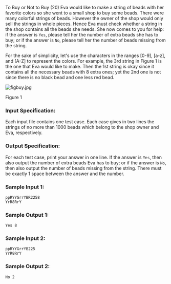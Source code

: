 To Buy or Not to Buy (20)
Eva would like to make a string of beads with her favorite colors so she went
to a small shop to buy some beads. There were many colorful strings of beads.
However the owner of the shop would only sell the strings in whole pieces.
Hence Eva must check whether a string in the shop contains all the beads she
needs. She now comes to you for help: if the answer is `Yes`, please tell her
the number of extra beads she has to buy; or if the answer is `No`, please
tell her the number of beads missing from the string.

For the sake of simplicity, let's use the characters in the ranges [0-9],
[a-z], and [A-Z] to represent the colors. For example, the 3rd string in
Figure 1 is the one that Eva would like to make. Then the 1st string is okay
since it contains all the necessary beads with 8 extra ones; yet the 2nd one
is not since there is no black bead and one less red bead.

![figbuy.jpg](https://images.ptausercontent.com/b7e2ffa6-8819-436d-ad79-a41263abe914.jpg)

Figure 1

### Input Specification:

Each input file contains one test case. Each case gives in two lines the
strings of no more than 1000 beads which belong to the shop owner and Eva,
respectively.

### Output Specification:

For each test case, print your answer in one line. If the answer is `Yes`,
then also output the number of extra beads Eva has to buy; or if the answer is
`No`, then also output the number of beads missing from the string. There must
be exactly 1 space between the answer and the number.

### Sample Input 1:

    
    
    ppRYYGrrYBR2258
    YrR8RrY
    

### Sample Output 1:

    
    
    Yes 8
    

### Sample Input 2:

    
    
    ppRYYGrrYB225
    YrR8RrY
    

### Sample Output 2:

    
    
    No 2
    


